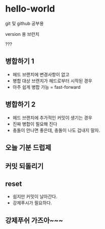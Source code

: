 # hello-world
git 및 github 공부용


version 용 브런치

???

## 병합하기 1
- 헤드 브랜치에 변경사항이 없고
- 병합 대상 브랜치가 헤드로부터 시작된 경우
- 아주 쉽게 병합 가능 = fast-forward


## 병합하기 2
- 헤드 브랜치에 추가적인 커밋이 생기는 경우
- 진짜 병합이 필요해 진다
- 충돌이 안나면 좋은데, 충돌이 나도 겁내지 말자.


## 오늘 기분 드럽제

## 커밋 되돌리기

## reset
- 쉽지만 커밋이 날아간다.
- 강제푸시가 필요하다.

## 강제푸쉬 가즈아~~~